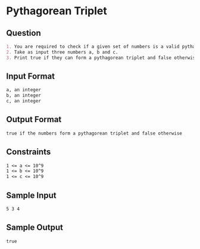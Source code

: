 # Pythagorean Triplet

## Question

```markdown
1. You are required to check if a given set of numbers is a valid pythagorean triplet.
2. Take as input three numbers a, b and c.
3. Print true if they can form a pythagorean triplet and false otherwise.
```

## Input Format

```markdown
a, an integer
b, an integer
c, an integer
```

## Output Format

```markdown
true if the numbers form a pythagorean triplet and false otherwise
```

## Constraints

```markdown
1 <= a <= 10^9
1 <= b <= 10^9
1 <= c <= 10^9
```

## Sample Input

```markdown
5 3 4
```

## Sample Output

```markdown
true
```
